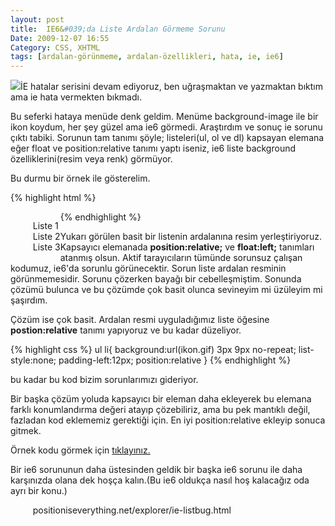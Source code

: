 ```yaml
---
layout: post
title:  IE6&#039;da Liste Ardalan Görmeme Sorunu
Date: 2009-12-07 16:55
Category: CSS, XHTML
tags: [ardalan-görünmeme, ardalan-özellikleri, hata, ie, ie6]
---
```


![][100]İE hatalar serisini devam ediyoruz, ben uğraşmaktan ve yazmaktan
bıktım ama ie hata vermekten bıkmadı.

Bu seferki hataya menüde denk geldim. Menüme background-image ile bir
ikon koydum, her şey güzel ama ie6 görmedi. Araştırdım ve sonuç ie
sorunu çıktı tabiki. Sorunun tam tanımı şöyle; listeleri(ul, ol ve dl)
kapsayan elemana eğer float ve position:relative tanımı yaptı iseniz,
ie6 liste background özelliklerini(resim veya renk) görmüyor.

Bu durmu bir örnek ile gösterelim.

{% highlight html %}
<!DOCTYPE html PUBLIC "-//W3C//DTD XHTML 1.0 Transitional//EN" "http://www.w3.org/TR/xhtml1/DTD/xhtml1-transitional.dtd">
<html xmlns="http://www.w3.org/1999/xhtml">
<head>
<meta http-equiv="Content-Type" content="text/html; charset=utf-8" />
<title>ie lsite ardalan sorunu</title>
<style>
#menuKapsul{
position:relative;
float:left;
}
ul li{
background:url(ikon.gif) 3px 9px no-repeat;
list-style:none;
padding-left:12px;
}
</style>
</head>
<body>
<div id="menuKapsul">
	<ul>
    	<li>Liste 1</li>
        <li>Liste 2</li>
        <li>Liste 3</li>
    </ul>
</div>
</body>
</html>
{% endhighlight %}

Yukarı görülen basit bir listenin ardalanına resim yerleştiriyoruz.
Kapsayıcı elemanada **position:relative;** ve **float:left;** tanımları
atanmış olsun. Aktif tarayıcıların tümünde sorunsuz çalışan kodumuz,
ie6'da sorunlu görünecektir. Sorun liste ardalan resminin
görünmemesidir. Sorunu çözerken bayağı bir cebelleşmiştim. Sonunda
çözümü bulunca ve bu çözümde çok basit olunca sevineyim mi üzüleyim mi
şaşırdım.

Çözüm ise çok basit. Ardalan resmi uyguladığımız liste öğesine
**postion:relative** tanımı yapıyoruz ve bu kadar düzeliyor.

{% highlight css %}
ul li{
	background:url(ikon.gif) 3px 9px no-repeat;
	list-style:none;
	padding-left:12px;
	position:relative
}
{% endhighlight %}

bu kadar bu kod bizim sorunlarımızı gideriyor.

Bir başka çözüm yoluda kapsayıcı bir eleman daha ekleyerek bu elemana
farklı konumlandırma değeri atayıp çözebiliriz, ama bu pek mantıklı
değil, fazladan kod eklememiz gerektiği için. En iyi position:relative
ekleyip sonuca gitmek.

Örnek kodu görmek için [tıklayınız.][]

Bir ie6 sorununun daha üstesinden geldik bir başka ie6 sorunu ile daha
karşınızda olana dek hoşça kalın.(Bu ie6 oldukça nasıl hoş kalacağız oda
ayrı bir konu.)

-   positioniseverything.net/explorer/ie-listbug.html

  [100]: /images/ie_liste_sorunu.gif
  [tıklayınız.]: /dokumanlar/liste_ardalani.html
